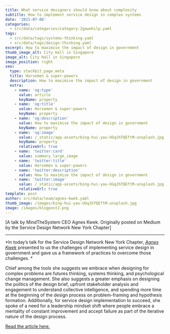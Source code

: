 ```yaml
---
title: What service designers should know about complexity
subtitle: How to implement service design in complex systems
date: '2021-07-06'
categories:
  - src/data/categories/category-2gawohilp.yaml
tags:
  - src/data/tags/systems-thinking.yaml
  - src/data/tags/design-thinking.yaml
excerpt: How to maximise the impact of design in government
thumb_image_alt: City Hall in Singapore
image_alt: City Hall in Singapore
image_position: right
seo:
  type: stackbit_page_meta
  title: Horsemen & super-powers
  description: How to maximise the impact of design in government
  extra:
    - name: 'og:type'
      value: article
      keyName: property
    - name: 'og:title'
      value: Horsemen & super-powers
      keyName: property
    - name: 'og:description'
      value: How to maximise the impact of design in government
      keyName: property
    - name: 'og:image'
      value: /_static/app-assets/bing-hui-yau-UGqJhTQEftM-unsplash.jpg
      keyName: property
      relativeUrl: true
    - name: 'twitter:card'
      value: summary_large_image
    - name: 'twitter:title'
      value: Horsemen & super-powers
    - name: 'twitter:description'
      value: How to maximise the impact of design in government
    - name: 'twitter:image'
      value: /_static/app-assets/bing-hui-yau-UGqJhTQEftM-unsplash.jpg
      relativeUrl: true
template: post
author: src/data/team/agnes-kwek.yaml
thumb_image: /images/bing-hui-yau-UGqJhTQEftM-unsplash.jpg
image: /images/blogpost2.png
---
```

\[A talk by MindTheSystem CEO Agnes Kwek. Originally posted on Medium by the Service Design Network New York Chapter]

***

*In today’s talk for the Service Design Network New York Chapter, *[*Agnes Kwek*](https://www.linkedin.com/in/agnes-kwek-55899366/)* presented to us the challenges of implementing service design in 
government and gave us a framework of practices to overcome those challenges. *

Chief among the tools she suggests we embrace when designing for complex problems are futures thinking, systems thinking, and psychological 
change management. She also suggests a greater emphasis on designing the politics of the design brief, upfront stakeholder analysis and engagement to understand collective intelligence, and spending more time at the beginning of the design process on problem-framing and 
hypothesis formation. Additionally, for service design implementation to succeed, she spoke of a need for a leadership mindset shift where 
people embrace a mentality of constant improvement and accept failure as part of the iterative nature of the design process.

[Read the article here.](https://medium.com/sdn-new-york-chapter/talk-and-discussion-what-service-designers-should-know-about-complexity-d7a352967631)
